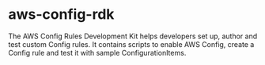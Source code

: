 # aws-config-rdk
The AWS Config Rules Development Kit helps developers set up, author and test custom Config rules. It contains scripts to enable AWS Config, create a Config rule and test it with sample ConfigurationItems. 

